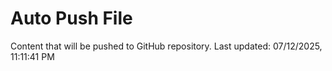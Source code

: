 # Auto Push File

Content that will be pushed to GitHub repository.
Last updated: 07/12/2025, 11:11:41 PM